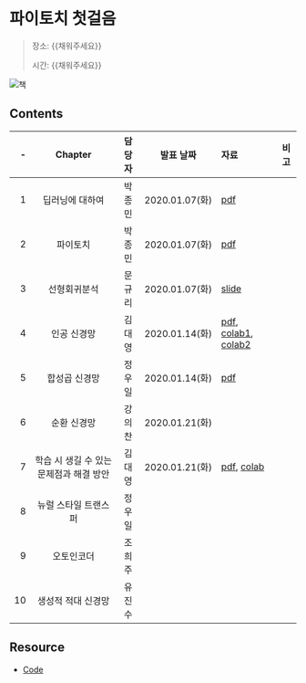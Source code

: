 # 파이토치 첫걸음

> 장소: {{채워주세요}}
>
> 시간: {{채워주세요}}

![책](http://www.hanbit.co.kr/data/books/B7818450418_l.jpg)

## Contents

| -  | Chapter                        | 담당자 | 발표 날짜        | 자료                | 비고  |
|---:|:------------------------------:|:----:|:--------------:|:-------------------|:----:|
| 1  | 딥러닝에 대하여                    | 박종민 | 2020.01.07(화) | [pdf][ch01pdf]     |      |
| 2  | 파이토치                         | 박종민 | 2020.01.07(화) | [pdf][ch01pdf]     |      |
| 3  | 선형회귀분석                      | 문규리 | 2020.01.07(화) | [slide][ch03slide] |      |
| 4  | 인공 신경망                       | 김대영 | 2020.01.14(화) | [pdf][ch04pdf], [colab1][ch04colab1], [colab2][ch04colab2] |      |
| 5  | 합성곱 신경망                     | 정우일 | 2020.01.14(화) | [pdf][ch05pdf]     |      |
| 6  | 순환 신경망                       | 강의찬 | 2020.01.21(화) |                    |      |
| 7  | 학습 시 생길 수 있는 문제점과 해결 방안 | 김대영 | 2020.01.21(화) | [pdf][ch07pdf], [colab][ch07colab] |      |
| 8  | 뉴럴 스타일 트랜스퍼                | 정우일 |               |                    |      |
| 9  | 오토인코더                        | 조희주 |               |                    |      |
| 10 | 생성적 적대 신경망                 | 유진수 |               |                    |      |

[ch01pdf]: ./Ch01_and_Ch02/Deep_Learning_and_PyTorch.pdf

[ch03slide]: https://docs.google.com/presentation/d/1K_4oDBrSnzEjUly5BBNEo-nUhPUDhTQoxRVrwkV6RG4/edit

[ch04pdf]: ./Ch04_ANN/4.%20ANN.pdf

[ch04colab1]: https://colab.research.google.com/github/machinelearning-pangyo/pytorch-first-step/blob/master/Ch04_ANN/4_4_인공신경망_실습_dykim.ipynb

[ch04colab2]: https://colab.research.google.com/github/machinelearning-pangyo/pytorch-first-step/blob/master/Ch04_ANN/4_4_인공신경망_실습_in_tf2_dykim.ipynb

[ch05pdf]: ./Ch05_CNN/Ch05_CNN.pdf

[ch07pdf]: ./Ch07_Techtips_for_NN/7.%20학습시%20생길수%20있는%20문제점과%20해결%20방안.pdf

[ch07colab]: https://colab.research.google.com/github/machinelearning-pangyo/pytorch-first-step/blob/master/Ch07_Techtips_for_NN/Standardization_vs_Minmax.ipynb

## Resource

- [Code](https://drive.google.com/drive/folders/12zphz36T6gEJac6WScnvRN27-f1tfHO1)
